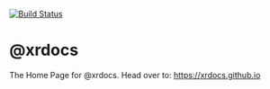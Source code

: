 [![Build Status](https://travis-ci.org/xrdocs/segment-routing.svg?branch=gh-pages)](https://travis-ci.org/xrdocs/segment-routing)

# @xrdocs
The Home Page for @xrdocs. Head over to:  <https://xrdocs.github.io>
